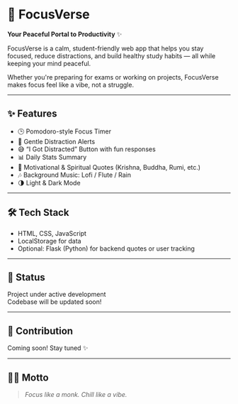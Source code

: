 # 🌌 FocusVerse

**Your Peaceful Portal to Productivity** ✨

FocusVerse is a calm, student-friendly web app that helps you stay focused, reduce distractions, and build healthy study habits — all while keeping your mind peaceful.

Whether you're preparing for exams or working on projects, FocusVerse makes focus feel like a vibe, not a struggle.

---

## ✨ Features

- 🕒 Pomodoro-style Focus Timer  
- 🚨 Gentle Distraction Alerts  
- 😅 “I Got Distracted” Button with fun responses  
- 📊 Daily Stats Summary  
- 💬 Motivational & Spiritual Quotes (Krishna, Buddha, Rumi, etc.)  
- 🎶 Background Music: Lofi / Flute / Rain  
- 🌗 Light & Dark Mode

---

## 🛠 Tech Stack

- HTML, CSS, JavaScript  
- LocalStorage for data  
- Optional: Flask (Python) for backend quotes or user tracking

---

## 📌 Status

Project under active development  
Codebase will be updated soon!

---

## 🤝 Contribution

Coming soon! Stay tuned ✨

---

## 🧘‍♀️ Motto

> *Focus like a monk. Chill like a vibe.*

